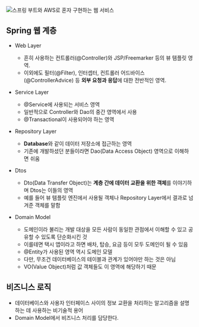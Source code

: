 <img src=http://image.kyobobook.co.kr/images/book/xlarge/602/x9788965402602.jpg alt="스프링 부트와 AWS로 혼자 구현하는 웹 서비스">

## Spring 웹 계층
* Web Layer
    * 흔히 사용하는 컨트롤러(@Controller)와 JSP/Freemarker 등의 뷰 템플릿 영역.
    * 이외에도 필터(@Filter), 인터셉터, 컨트롤러 어드바이스(@ControllerAdvice) 등 **외부 요청과 응답**에 대한 전반적인 영역.

* Service Layer
    * @Service에 사용되는 서비스 영역
    * 일반적으로 Controller와 Dao의 중간 영역에서 사용
    * @Transactional이 사용되어야 하는 영역

* Repository Layer
    * **Database**와 같이 데이터 저장소에 접근하는 영역
    * 기존에 개발하셨던 분들이라면 Dao(Data Access Object) 영역으로 이해하면 쉬움

* Dtos
    * Dto(Data Transfer Object)는 **계층 간에 데이터 교환을 위한 객체**를 이야기하며 Dtos는 이들의 영역
    * 예를 들어 뷰 템플릿 엔진에서 사용될 객체나 Repository Layer에서 결과로 넘겨준 객체를 말함

* Domain Model
    * 도메인이라 불리는 개발 대상을 모든 사람이 동일한 관점에서 이해할 수 있고 공유할 수 있도록 단순화시킨 것
    * 이를테면 택시 앱이라고 하면 배차, 탑승, 요금 등이 모두 도메인이 될 수 있음
    * @Entity가 사용된 영역 역시 도메인 모델
    * 다만, 무조건 데이터베이스의 테이블과 관계가 있어야만 하는 것은 아님
    * VO(Value Object)처럼 값 객체들도 이 영역에 해당하기 때문
    
## 비즈니스 로직
* 데이터베이스와 사용자 인터페이스 사이의 정보 교환을 처리하는 알고리즘을 설명하는 데 사용하는 비기술적 용어
* Domain Model에서 비즈니스 처리를 담당한다.